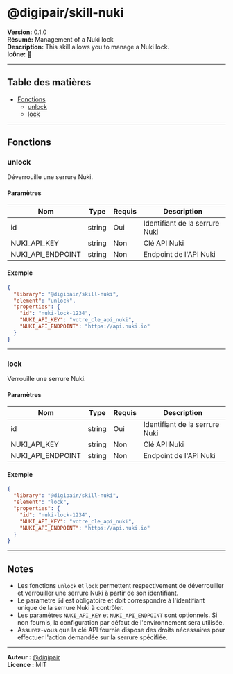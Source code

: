 # @digipair/skill-nuki

**Version:** 0.1.0  
**Résumé:** Management of a Nuki lock  
**Description:** This skill allows you to manage a Nuki lock.  
**Icône:** 🔐

---

## Table des matières

- [Fonctions](#fonctions)
  - [unlock](#unlock)
  - [lock](#lock)

---

## Fonctions

### unlock

Déverrouille une serrure Nuki.

#### Paramètres

| Nom               | Type   | Requis | Description                |
|-------------------|--------|--------|----------------------------|
| id                | string | Oui    | Identifiant de la serrure Nuki |
| NUKI_API_KEY      | string | Non    | Clé API Nuki               |
| NUKI_API_ENDPOINT | string | Non    | Endpoint de l'API Nuki     |

#### Exemple

```json
{
  "library": "@digipair/skill-nuki",
  "element": "unlock",
  "properties": {
    "id": "nuki-lock-1234",
    "NUKI_API_KEY": "votre_cle_api_nuki",
    "NUKI_API_ENDPOINT": "https://api.nuki.io"
  }
}
```

---

### lock

Verrouille une serrure Nuki.

#### Paramètres

| Nom               | Type   | Requis | Description                |
|-------------------|--------|--------|----------------------------|
| id                | string | Oui    | Identifiant de la serrure Nuki |
| NUKI_API_KEY      | string | Non    | Clé API Nuki               |
| NUKI_API_ENDPOINT | string | Non    | Endpoint de l'API Nuki     |

#### Exemple

```json
{
  "library": "@digipair/skill-nuki",
  "element": "lock",
  "properties": {
    "id": "nuki-lock-1234",
    "NUKI_API_KEY": "votre_cle_api_nuki",
    "NUKI_API_ENDPOINT": "https://api.nuki.io"
  }
}
```

---

## Notes

- Les fonctions `unlock` et `lock` permettent respectivement de déverrouiller et verrouiller une serrure Nuki à partir de son identifiant.
- Le paramètre `id` est obligatoire et doit correspondre à l'identifiant unique de la serrure Nuki à contrôler.
- Les paramètres `NUKI_API_KEY` et `NUKI_API_ENDPOINT` sont optionnels. Si non fournis, la configuration par défaut de l'environnement sera utilisée.
- Assurez-vous que la clé API fournie dispose des droits nécessaires pour effectuer l'action demandée sur la serrure spécifiée.

---

**Auteur :** [@digipair](https://github.com/digipair)  
**Licence :** MIT